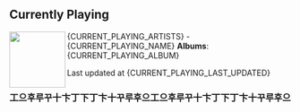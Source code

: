 ## Currently Playing

[<img align="left" width="100" src="{CURRENT_PLAYING_ALBUM_SRC}">]({CURRENT_PLAYING_SONG_URL})

{CURRENT_PLAYING_ARTISTS} - {CURRENT_PLAYING_NAME}
**Albums**: {CURRENT_PLAYING_ALBUM}

Last updated at {CURRENT_PLAYING_LAST_UPDATED}

### 工으후루꾸十卞丁下丁卞十꾸루후으工으후루꾸十卞丁下丁卞十꾸루후으

<!--
**20chan/20chan** is a ✨ _special_ ✨ repository because its `README.md` (this file) appears on your GitHub profile.

Here are some ideas to get you started:

- 🔭 I’m currently working on ...
- 🌱 I’m currently learning ...
- 👯 I’m looking to collaborate on ...
- 🤔 I’m looking for help with ...
- 💬 Ask me about ...
- 📫 How to reach me: ...
- 😄 Pronouns: ...
- ⚡ Fun fact: ...
-->
